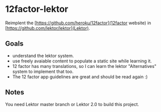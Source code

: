 # 12factor-lektor

Reimplent the [https://github.com/heroku/12factor](12factor website) in [https://github.com/lektor/lektor](Lektor).

## Goals

- understand the lektor system.
- use freely avaiable content to populate a static site while learning it.
- 12 factor has many translations, so I can learn the lektor "Alternatives" system to implement that too.
- The 12 factor app guidelines are great and should be read again :)

## Notes

You need Lektor master branch or Lektor 2.0 to build this project.

